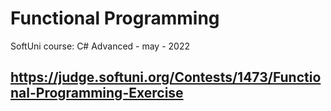 # Functional Programming
SoftUni course: C# Advanced - may - 2022
## https://judge.softuni.org/Contests/1473/Functional-Programming-Exercise
